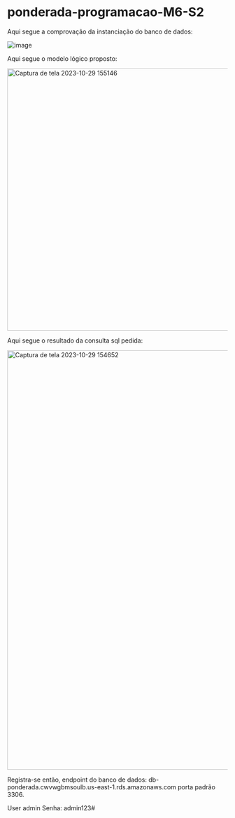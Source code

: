 # ponderada-programacao-M6-S2

Aqui segue a comprovação da instanciação do banco de dados:

![image](https://github.com/YuriFAToledo/ponderada-programacao-M6-S2/assets/140438205/832f6a81-d1be-4fc3-9e39-d372d495c57e)

Aqui segue o modelo lógico proposto:

<img width="600" alt="Captura de tela 2023-10-29 155146" src="https://github.com/YuriFAToledo/ponderada-programacao-M6-S2/assets/140438205/19011a37-cb07-4733-8112-797535895b7b">


Aqui segue o resultado da consulta sql pedida:

<img width="960" alt="Captura de tela 2023-10-29 154652" src="https://github.com/YuriFAToledo/ponderada-programacao-M6-S2/assets/140438205/90a6a391-f1bf-4503-bce8-0fd570923cc7">

Registra-se então, endpoint do banco de dados:
db-ponderada.cwvwgbmsoulb.us-east-1.rds.amazonaws.com
porta padrão 3306.

User admin
Senha: admin123#
